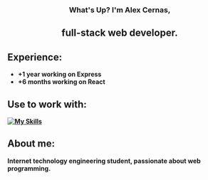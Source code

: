 <div align="center">
   <h3>What's Up? I'm <b>Alex Cernas<b>,</h3>
  <h2>full-stack web developer.</h2>
</div>


## Experience:
- +1 year working on Express
- +6 months working on React


## Use to work with:
[![My Skills](https://skillicons.dev/icons?i=react,nodejs,mongodb)](https://skillicons.dev)

## About me:
<p>Internet technology engineering student, passionate about web programming.</p>

